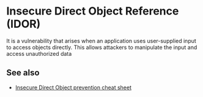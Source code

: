 # Insecure Direct Object Reference (IDOR)

It is a vulnerability that arises when an application uses user-supplied input to access objects directly. This allows attackers to manipulate the input and access unauthorized data

## See also

- [Insecure Direct Object prevention cheat sheet](https://cheatsheetseries.owasp.org/cheatsheets/Insecure_Direct_Object_Reference_Prevention_Cheat_Sheet.html)
